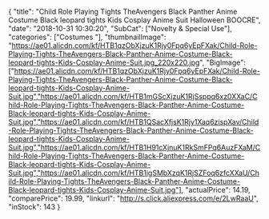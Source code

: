 {
	"title": "Child Role Playing Tights TheAvengers Black Panther Anime Costume Black leopard tights Kids Cosplay Anime Suit Halloween BOOCRE",
	"date": "2018-10-31 10:30:20",
	"SubCat": ["Novelty & Special Use"],
	"categories": ["Costumes "],
	"thumbnailImage": "https://ae01.alicdn.com/kf/HTB1qzObXjzuK1Rjy0Fpq6yEpFXak/Child-Role-Playing-Tights-TheAvengers-Black-Panther-Anime-Costume-Black-leopard-tights-Kids-Cosplay-Anime-Suit.jpg_220x220.jpg",
	"BigImage": ["https://ae01.alicdn.com/kf/HTB1qzObXjzuK1Rjy0Fpq6yEpFXak/Child-Role-Playing-Tights-TheAvengers-Black-Panther-Anime-Costume-Black-leopard-tights-Kids-Cosplay-Anime-Suit.jpg","https://ae01.alicdn.com/kf/HTB1mGScXjzuK1RjSsppq6xz0XXaC/Child-Role-Playing-Tights-TheAvengers-Black-Panther-Anime-Costume-Black-leopard-tights-Kids-Cosplay-Anime-Suit.jpg","https://ae01.alicdn.com/kf/HTB1QSacXfjsK1Rjy1Xaq6zispXav/Child-Role-Playing-Tights-TheAvengers-Black-Panther-Anime-Costume-Black-leopard-tights-Kids-Cosplay-Anime-Suit.jpg","https://ae01.alicdn.com/kf/HTB1H91cXjnuK1RkSmFPq6AuzFXaM/Child-Role-Playing-Tights-TheAvengers-Black-Panther-Anime-Costume-Black-leopard-tights-Kids-Cosplay-Anime-Suit.jpg","https://ae01.alicdn.com/kf/HTB1igSMbXzqK1RjSZFoq6zfcXXaU/Child-Role-Playing-Tights-TheAvengers-Black-Panther-Anime-Costume-Black-leopard-tights-Kids-Cosplay-Anime-Suit.jpg"],
	"actualPrice": 14.19,
	"comparePrice": 19.99,
	"linkurl": "http://s.click.aliexpress.com/e/2LwRaaU",
	"inStock": 143
}
